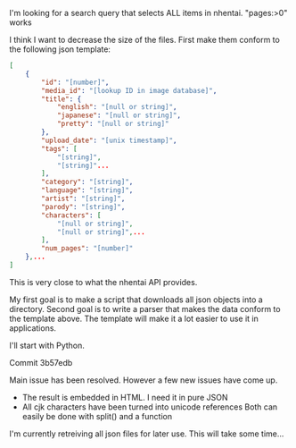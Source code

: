 I'm looking for a search query that selects ALL items in nhentai. "pages:>0" works

I think I want to decrease the size of the files. First make them conform to the following json template:

```json
[
    {
        "id": "[number]",
        "media_id": "[lookup ID in image database]",
        "title": {
            "english": "[null or string]",
            "japanese": "[null or string]",
            "pretty": "[null or string]"
        },
        "upload_date": "[unix timestamp]",
        "tags": [
            "[string]",
            "[string]"...
        ],
        "category": "[string]",
        "language": "[string]",
        "artist": "[string]",
        "parody": "[string]",
        "characters": [
            "[null or string]",
            "[null or string]",...
        ],
        "num_pages": "[number]"
    },...
]
```

This is very close to what the nhentai API provides.

My first goal is to make a script that downloads all json objects into a directory. Second goal is to write a parser that makes the data conform to the template above. The template will make it a lot easier to use it in applications.

I'll start with Python.

Commit 3b57edb

Main issue has been resolved. However a few new issues have come up.
- The result is embedded in HTML. I need it in pure JSON
- All cjk characters have been turned into unicode references
Both can easily be done with split() and a function

I'm currently retreiving all json files for later use. This will take some time...